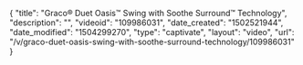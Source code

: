 {
    "title": "Graco&reg; Duet Oasis&trade; Swing with Soothe Surround&trade; Technology",
    "description": "",
    "videoid": "109986031",
    "date_created": "1502521944",
    "date_modified": "1504299270",
    "type": "captivate",
    "layout": "video",
    "url": "\/v\/graco-duet-oasis-swing-with-soothe-surround-technology\/109986031"
}